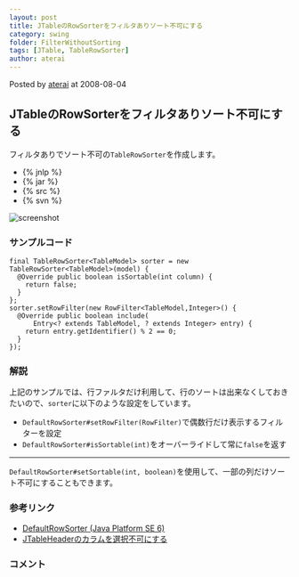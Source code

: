 ```yaml
---
layout: post
title: JTableのRowSorterをフィルタありソート不可にする
category: swing
folder: FilterWithoutSorting
tags: [JTable, TableRowSorter]
author: aterai
---
```


Posted by [aterai](http://terai.xrea.jp/aterai.html) at 2008-08-04

## JTableのRowSorterをフィルタありソート不可にする
フィルタありでソート不可の`TableRowSorter`を作成します。

- {% jnlp %}
- {% jar %}
- {% src %}
- {% svn %}

<!-- dummy comment line for breaking list -->

![screenshot](http://lh5.ggpht.com/_9Z4BYR88imo/TQTMr425A3I/AAAAAAAAAZk/ZFpsuUZWGcQ/s800/FilterWithoutSorting.png)

### サンプルコード
<pre class="prettyprint"><code>final TableRowSorter&lt;TableModel&gt; sorter = new TableRowSorter&lt;TableModel&gt;(model) {
  @Override public boolean isSortable(int column) {
    return false;
  }
};
sorter.setRowFilter(new RowFilter&lt;TableModel,Integer&gt;() {
  @Override public boolean include(
      Entry&lt;? extends TableModel, ? extends Integer&gt; entry) {
    return entry.getIdentifier() % 2 == 0;
  }
});
</code></pre>

### 解説
上記のサンプルでは、行ファルタだけ利用して、行のソートは出来なくしておきたいので、`sorter`に以下のような設定をしています。

- `DefaultRowSorter#setRowFilter(RowFilter)`で偶数行だけ表示するフィルターを設定
- `DefaultRowSorter#isSortable(int)`をオーバーライドして常に`false`を返す

<!-- dummy comment line for breaking list -->

- - - -
`DefaultRowSorter#setSortable(int, boolean)`を使用して、一部の列だけソート不可にすることもできます。

### 参考リンク
- [DefaultRowSorter (Java Platform SE 6)](http://docs.oracle.com/javase/jp/6/api/javax/swing/DefaultRowSorter.html)
- [JTableHeaderのカラムを選択不可にする](http://terai.xrea.jp/Swing/DisabledHeader.html)

<!-- dummy comment line for breaking list -->

### コメント
